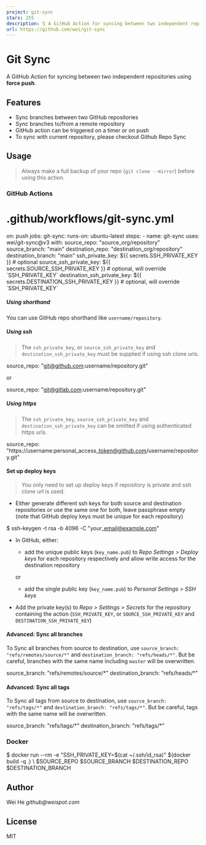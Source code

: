 ```yaml
---
project: git-sync
stars: 255
description: 🔃 A GitHub Action for syncing between two independent repositories using force push
url: https://github.com/wei/git-sync
---
```


Git Sync
========

A GitHub Action for syncing between two independent repositories using **force push**.

Features
--------

-   Sync branches between two GitHub repositories
-   Sync branches to/from a remote repository
-   GitHub action can be triggered on a timer or on push
-   To sync with current repository, please checkout Github Repo Sync

Usage
-----

> Always make a full backup of your repo (`git clone --mirror`) before using this action.

### GitHub Actions

# .github/workflows/git-sync.yml

on: push
jobs:
  git-sync:
    runs-on: ubuntu-latest
    steps:
      - name: git-sync
        uses: wei/git-sync@v3
        with:
          source\_repo: "source\_org/repository"
          source\_branch: "main"
          destination\_repo: "destination\_org/repository"
          destination\_branch: "main"
          ssh\_private\_key: ${{ secrets.SSH\_PRIVATE\_KEY }} # optional
          source\_ssh\_private\_key: ${{ secrets.SOURCE\_SSH\_PRIVATE\_KEY }} # optional, will override \`SSH\_PRIVATE\_KEY\`
          destination\_ssh\_private\_key: ${{ secrets.DESTINATION\_SSH\_PRIVATE\_KEY }} # optional, will override \`SSH\_PRIVATE\_KEY\`

##### Using shorthand

You can use GitHub repo shorthand like `username/repository`.

##### Using ssh

> The `ssh_private_key`, or `source_ssh_private_key` and `destination_ssh_private_key` must be supplied if using ssh clone urls.

source\_repo: "git@github.com:username/repository.git"

or

source\_repo: "git@gitlab.com:username/repository.git"

##### Using https

> The `ssh_private_key`, `source_ssh_private_key` and `destination_ssh_private_key` can be omitted if using authenticated https urls.

source\_repo: "https://username:personal\_access\_token@github.com/username/repository.git"

#### Set up deploy keys

> You only need to set up deploy keys if repository is private and ssh clone url is used.

-   Either generate different ssh keys for both source and destination repositories or use the same one for both, leave passphrase empty (note that GitHub deploy keys must be unique for each repository)

$ ssh-keygen -t rsa -b 4096 -C "your\_email@example.com"

-   In GitHub, either:
    
    -   add the unique public keys (`key_name.pub`) to _Repo Settings > Deploy keys_ for each repository respectively and allow write access for the destination repository
    
    or
    
    -   add the single public key (`key_name.pub`) to _Personal Settings > SSH keys_
-   Add the private key(s) to _Repo > Settings > Secrets_ for the repository containing the action (`SSH_PRIVATE_KEY`, or `SOURCE_SSH_PRIVATE_KEY` and `DESTINATION_SSH_PRIVATE_KEY`)
    

#### Advanced: Sync all branches

To Sync all branches from source to destination, use `source_branch: "refs/remotes/source/*"` and `destination_branch: "refs/heads/*"`. But be careful, branches with the same name including `master` will be overwritten.

source\_branch: "refs/remotes/source/\*"
destination\_branch: "refs/heads/\*"

#### Advanced: Sync all tags

To Sync all tags from source to destination, use `source_branch: "refs/tags/*"` and `destination_branch: "refs/tags/*"`. But be careful, tags with the same name will be overwritten.

source\_branch: "refs/tags/\*"
destination\_branch: "refs/tags/\*"

### Docker

$ docker run --rm -e "SSH\_PRIVATE\_KEY=$(cat ~/.ssh/id\_rsa)" $(docker build -q .) \\
  $SOURCE\_REPO $SOURCE\_BRANCH $DESTINATION\_REPO $DESTINATION\_BRANCH

Author
------

Wei He _github@weispot.com_

License
-------

MIT
